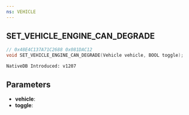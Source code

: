 ```yaml
---
ns: VEHICLE
---
```

## SET_VEHICLE_ENGINE_CAN_DEGRADE

```c
// 0x48E4C137A71C2688 0x081DAC12
void SET_VEHICLE_ENGINE_CAN_DEGRADE(Vehicle vehicle, BOOL toggle);
```

```
NativeDB Introduced: v1207
```

## Parameters
* **vehicle**:
* **toggle**:
